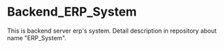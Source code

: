 # Backend_ERP_System

This is backend server erp's system. Detail description in repository about name "ERP_System".
